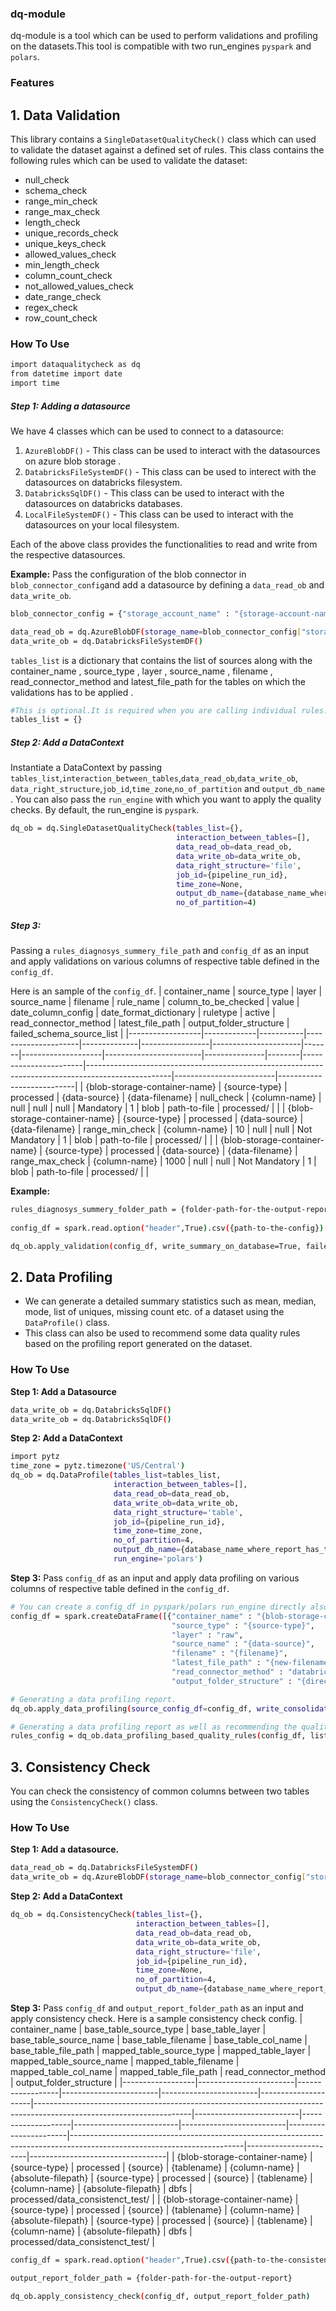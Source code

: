 ### dq-module
dq-module is a tool which can be used to perform validations and profiling on the datasets.This tool is compatible with two run_engines `pyspark` and `polars`.
### Features
## 1. Data Validation 
This library contains a `SingleDatasetQualityCheck()` class which can used to validate the dataset against a defined set of rules.
This class contains the following rules which can be used to validate the dataset: 
 - null_check
 - schema_check
 - range_min_check
 - range_max_check
 - length_check
 - unique_records_check
 - unique_keys_check
 - allowed_values_check
 - min_length_check
 - column_count_check
 - not_allowed_values_check
 -  date_range_check
 - regex_check
 - row_count_check

### How To Use

```sh
import dataqualitycheck as dq
from datetime import date
import time
```
##### Step 1: Adding a datasource
We have 4 classes which can be used to connect to a datasource:
1. `AzureBlobDF()` - This class can be used to interact with the datasources on azure blob storage . 
2. `DatabricksFileSystemDF()` - This class can be used to interect with the datasources on  databricks filesystem.
3. `DatabricksSqlDF()` - This class can be used to interact with the datasources on  databricks databases.
4. `LocalFileSystemDF()` - This class can be used to interact with the datasources on your local filesystem.

Each of the above class provides the functionalities to read and write from the respective datasources.


**Example:**
Pass the configuration of the  blob connector  in `blob_connector_config`and 
add a datasource by defining a `data_read_ob` and `data_write_ob`.
```sh
blob_connector_config = {"storage_account_name" : "{storage-account-name}", "container_name" : "cooler-images", "sas_token" : {vaild-sas-token}}
```
```sh
data_read_ob = dq.AzureBlobDF(storage_name=blob_connector_config["storage_account_name"], sas_token=blob_connector_config["sas_token"])
data_write_ob = dq.DatabricksFileSystemDF()
```

 `tables_list` is a dictionary that contains the list of sources along with the container_name , source_type , layer , source_name , filename , read_connector_method and latest_file_path  for the tables on which the validations has to be applied . 
```sh
#This is optional.It is required when you are calling individual rules.
tables_list = {}
```
##### Step 2: Add a DataContext 
Instantiate a DataContext by passing `tables_list`,`interaction_between_tables`,`data_read_ob`,`data_write_ob`, `data_right_structure`,`job_id`,`time_zone`,`no_of_partition` and `output_db_name `.
You can also pass the `run_engine` with which you want to apply the quality checks. By default, the run_engine is `pyspark`.

```sh
dq_ob = dq.SingleDatasetQualityCheck(tables_list={}, 
                                     interaction_between_tables=[],  
                                     data_read_ob=data_read_ob, 
                                     data_write_ob=data_write_ob, 
                                     data_right_structure='file',
                                     job_id={pipeline_run_id},
                                     time_zone=None,
                                     output_db_name={database_name_where_report_has_to_be_written},
                                     no_of_partition=4)
```

##### Step 3:
Passing a `rules_diagnosys_summery_file_path` and `config_df` as an input and apply validations on various columns of respective table defined in the `config_df`.

Here is an sample of the `config_df`.
| container_name   | source_type | layer     | source_name         | filename     | rule_name       | column_to_be_checked | value | date_column_config | date_format_dictionary | ruletype      | active | read_connector_method | latest_file_path                                                                                  | output_folder_structure | failed_schema_source_list |
|------------------|-------------|-----------|---------------------|--------------|-----------------|----------------------|-------|--------------------|------------------------|---------------|--------|-----------------------|---------------------------------------------------------------------------------------------------|-------------------------|---------------------------|
| {blob-storage-container-name} | {source-type}  | processed | {data-source} | {data-filename} | null_check      | {column-name}           | null  | null               | null                   | Mandatory     | 1      | blob                  | path-to-file | processed/              |                           |
| {blob-storage-container-name} | {source-type}  | processed | {data-source} | {data-filename} | range_min_check | {column-name}     | 10    | null               | null                   | Not Mandatory | 1      | blob                  | path-to-file | processed/              |                           |
| {blob-storage-container-name} | {source-type}  | processed | {data-source} | {data-filename} | range_max_check | {column-name}     | 1000  | null               | null                   | Not Mandatory | 1      | blob                  | path-to-file | processed/              |                           |

**Example:**
```sh
rules_diagnosys_summery_folder_path = {folder-path-for-the-output-report}
 
config_df = spark.read.option("header",True).csv({path-to-the-config})

dq_ob.apply_validation(config_df, write_summary_on_database=True, failed_schema_source_list=[], output_summary_folder_path=rules_diagnosys_summery_folder_path)
```
## 2. Data Profiling
- We can generate a detailed summary statistics such as mean, median, mode, list of uniques, missing count etc. of a dataset using the `DataProfile()` class.
- This class can also be used to recommend some  data quality rules  based on the profiling report generated on the dataset.
### How To Use

**Step 1: Add a Datasource**
```sh
data_write_ob = dq.DatabricksSqlDF()
data_write_ob = dq.DatabricksSqlDF()
```
**Step 2: Add a DataContext**
```sh
import pytz
time_zone = pytz.timezone('US/Central')
dq_ob = dq.DataProfile(tables_list=tables_list,
                       interaction_between_tables=[],
                       data_read_ob=data_read_ob,
                       data_write_ob=data_write_ob,
                       data_right_structure='table',
                       job_id={pipeline_run_id},
                       time_zone=time_zone,
                       no_of_partition=4,
                       output_db_name={database_name_where_report_has_to_be_written},
                       run_engine='polars')
```
**Step 3:**
Pass `config_df` as an input and apply data profiling on various columns of respective table defined in the `config_df`.
``` sh
# You can create a config_df in pyspark/polars run_engine directly also rather than reading as a csv.
config_df = spark.createDataFrame([{"container_name" : "{blob-storage-container-name}",
                                    "source_type" : "{source-type}",
                                    "layer" : "raw",
                                    "source_name" : "{data-source}",
                                    "filename" : "{filename}",
                                    "latest_file_path" : "{new-filename}",  
                                    "read_connector_method" : "databricks sql",
                                    "output_folder_structure" : "{directory-path-to-store-result}"}])
```
```sh
# Generating a data profiling report.
dq_ob.apply_data_profiling(source_config_df=config_df, write_consolidated_report=True)
```
```sh
# Generating a data profiling report as well as recommending the quality rules based on the profiling report.
rules_config = dq_ob.data_profiling_based_quality_rules(config_df, list_of_columns_to_be_ignored)
```

## 3. Consistency Check
 You can check the consistency of common columns between two tables using the `ConsistencyCheck()` class.
### How To Use

**Step 1: Add a datasource.**
```sh
data_read_ob = dq.DatabricksFileSystemDF()
data_write_ob = dq.AzureBlobDF(storage_name=blob_connector_config["storage_account_name"], sas_token=blob_connector_config["sas_token"])
```
**Step 2: Add a DataContext**
```sh
dq_ob = dq.ConsistencyCheck(tables_list={}, 
                            interaction_between_tables=[],
                            data_read_ob=data_read_ob,
                            data_write_ob=data_write_ob, 
                            data_right_structure='file',
                            job_id={pipeline_run_id},
                            time_zone=None,
                            no_of_partition=4,
                            output_db_name={database_name_where_report_has_to_be_written})
```
**Step 3:**
 Pass `config_df` and `output_report_folder_path` as an input and apply consistency check.
Here is a sample consistency check config.
| container_name   | base_table_source_type | base_table_layer | base_table_source_name | base_table_filename    | base_table_col_name | base_table_file_path                                                                                                | mapped_table_source_type | mapped_table_layer | mapped_table_source_name | mapped_table_filename    | mapped_table_col_name | mapped_table_file_path                                                                                                  | read_connector_method | output_folder_structure          |
|------------------|------------------------|------------------|------------------------|------------------------|---------------------|---------------------------------------------------------------------------------------------------------------------|--------------------------|--------------------|--------------------------|--------------------------|-----------------------|-------------------------------------------------------------------------------------------------------------------------|-----------------------|----------------------------------|
| {blob-storage-container-name} | {source-type}             | processed        | {source}              | {tablename} | {column-name}             | {absolute-filepath} | {source-type}               | processed          | {source}                | {tablename} | {column-name}               | {absolute-filepath} | dbfs                  | processed/data_consistenct_test/ |
| {blob-storage-container-name} | {source-type}             | processed        | {source}              | {tablename}            | {column-name}             | {absolute-filepath}                       | {source-type}               | processed          | {source}                | {tablename}            | {column-name}               | {absolute-filepath}                       | dbfs                  | processed/data_consistenct_test/ |


```sh
config_df = spark.read.option("header",True).csv({path-to-the-consistency-check-config})

output_report_folder_path = {folder-path-for-the-output-report}

dq_ob.apply_consistency_check(config_df, output_report_folder_path)

```


        
                          
                           